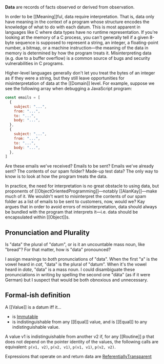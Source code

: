 **Data** are records of facts observed or derived from observation.

In order to be [[Meaning]]ful, data require interpretation. That is, data only have meaning in the context of a program whose structure encodes the knowledge of what to do with each datum. This is most apparent in languages like C where data types have no runtime representation. If you're looking at the memory of a C process, you can't generally tell if a given 8-byte sequence is supposed to represent a string, an integer, a floating-point number, a bitmap, or a machine instruction—the meaning of the data in memory is determined by how the program treats it. Misinterpreting data (e.g. due to a buffer overflow) is a common source of bugs and security vulnerabilities in C programs.

Higher-level languages generally don't let you treat the bytes of an integer as if they were a string, but they still leave opportunities for misinterpretation of data at the [[Domain]] level. For example, suppose we see the following array when debugging a JavaScript program:

```js
const emails = [
  {
    subject: "...",
    from: "...",
    to: "...",
    body: "...",
  },
  {
    subject: "...",
    from: "...",
    to: "...",
    body: "...",
  },
]
```

Are these emails we've received? Emails to be sent? Emails we've already sent? The contents of our spam folder? Made-up test data? The only way to know is to look at how the program treats the data.

In practice, the need for interpretation is no great obstacle to using data, but proponents of [[ObjectOrientedProgramming]]—notably [[AlanKay]]—make much of it. We wouldn't want to misinterpret the contents of our spam folder as a list of emails to be sent to customers, now, would we? Kay argues that in order to avoid errors of misinterpretation, data should always be bundled with the program that interprets it—i.e. data should be encapsulated within [[Object]]s.

## Pronunciation and Plurality

Is "data" the plural of "datum", or is it an uncountable mass noun, like "bread"? For that matter, how is "data" pronounced?

I assign meanings to _both_ pronunciations of "data". When the first "a" is the vowel heard in _cat_, "data" is the plural of "datum". When it's the vowel heard in _date_, "data" is a mass noun. I could disambiguate these pronunciations in writing by spelling the second one "däta" (as if it were German) but I suspect that would be both obnoxious and unnecessary.

## Formal-ish definition

A [[Value]] is a datum iff it...

- is [Immutable](Immutability)
- is indistinguishable from any [[Equal]] value, and is [[Equal]] to any indistinguishable value.

A value v1 is indistinguishable from another v2 if, for any [[Routine]] p that does not depend on the pointer identity of the values, the following calls are equivalent: `p(v1, v2)`, `p(v2, v1)`, `p(v1, v1)`, `p(v2, v2)`.

Expressions that operate on and return data are [ReferentiallyTransparent](https://github.com/benchristel/benchristel.github.io/wiki/ReferentialTransparency)